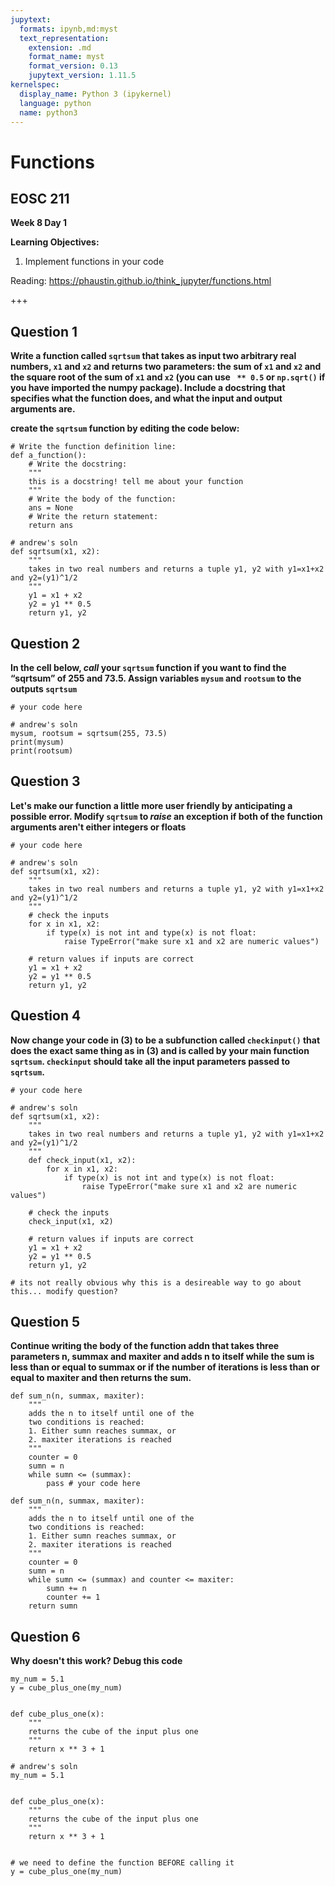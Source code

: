 ```yaml
---
jupytext:
  formats: ipynb,md:myst
  text_representation:
    extension: .md
    format_name: myst
    format_version: 0.13
    jupytext_version: 1.11.5
kernelspec:
  display_name: Python 3 (ipykernel)
  language: python
  name: python3
---
```


# Functions

## EOSC 211

**Week 8 Day 1**

**Learning Objectives:**  
1. Implement functions in your code

Reading: https://phaustin.github.io/think_jupyter/functions.html

+++

## Question 1

**Write a function called `sqrtsum` that takes as input two arbitrary real numbers, `x1` and `x2` and returns two parameters: the sum of `x1` and `x2` and the square root of the sum of `x1` and `x2` (you can use ` ** 0.5` or `np.sqrt()` if you have imported the numpy package). Include a docstring that specifies what the function does, and what the input and output arguments are.**

**create the `sqrtsum` function by editing the code below:**

```{code-cell}
# Write the function definition line:
def a_function():
    # Write the docstring:
    """
    this is a docstring! tell me about your function
    """
    # Write the body of the function:
    ans = None
    # Write the return statement:
    return ans
```

```{code-cell}
# andrew's soln
def sqrtsum(x1, x2):
    """
    takes in two real numbers and returns a tuple y1, y2 with y1=x1+x2 and y2=(y1)^1/2
    """
    y1 = x1 + x2
    y2 = y1 ** 0.5
    return y1, y2
```

## Question 2

**In the cell below, *call* your `sqrtsum` function if you want to find the “sqrtsum” of 255 and 73.5. Assign variables `mysum` and `rootsum` to the outputs `sqrtsum`**

```{code-cell}
# your code here
```

```{code-cell}
# andrew's soln
mysum, rootsum = sqrtsum(255, 73.5)
print(mysum)
print(rootsum)
```

## Question 3

**Let's make our function a little more user friendly by anticipating a possible error. Modify `sqrtsum` to *raise* an exception if both of the function arguments aren't either integers or floats**

```{code-cell}
# your code here
```

```{code-cell}
# andrew's soln
def sqrtsum(x1, x2):
    """
    takes in two real numbers and returns a tuple y1, y2 with y1=x1+x2 and y2=(y1)^1/2
    """
    # check the inputs
    for x in x1, x2:
        if type(x) is not int and type(x) is not float:
            raise TypeError("make sure x1 and x2 are numeric values")

    # return values if inputs are correct
    y1 = x1 + x2
    y2 = y1 ** 0.5
    return y1, y2
```

## Question 4

**Now change your code in (3) to be a subfunction called `checkinput()` that does the exact same thing as in (3) and is called by your main function `sqrtsum`. `checkinput` should take all the input parameters passed to `sqrtsum`.**

```{code-cell}
# your code here
```

```{code-cell}
# andrew's soln
def sqrtsum(x1, x2):
    """
    takes in two real numbers and returns a tuple y1, y2 with y1=x1+x2 and y2=(y1)^1/2
    """
    def check_input(x1, x2):
        for x in x1, x2:
            if type(x) is not int and type(x) is not float:
                raise TypeError("make sure x1 and x2 are numeric values")
    
    # check the inputs
    check_input(x1, x2)
    
    # return values if inputs are correct
    y1 = x1 + x2
    y2 = y1 ** 0.5
    return y1, y2

# its not really obvious why this is a desireable way to go about this... modify question?
```

## Question 5

**Continue writing the body of the function addn that takes three parameters n, summax and maxiter and adds n to itself while the sum is less than or equal to summax or if the number of iterations is less than or equal to maxiter and then returns the sum.**

```{code-cell}
def sum_n(n, summax, maxiter):
    """
    adds the n to itself until one of the
    two conditions is reached:
    1. Either sumn reaches summax, or
    2. maxiter iterations is reached
    """
    counter = 0
    sumn = n
    while sumn <= (summax):
        pass # your code here
```

```{code-cell}
def sum_n(n, summax, maxiter):
    """
    adds the n to itself until one of the
    two conditions is reached:
    1. Either sumn reaches summax, or
    2. maxiter iterations is reached
    """
    counter = 0
    sumn = n
    while sumn <= (summax) and counter <= maxiter:
        sumn += n
        counter += 1
    return sumn
```

## Question 6

**Why doesn't this work? Debug this code**

```{code-cell}
my_num = 5.1
y = cube_plus_one(my_num)


def cube_plus_one(x):
    """
    returns the cube of the input plus one
    """
    return x ** 3 + 1
```

```{code-cell}
# andrew's soln
my_num = 5.1


def cube_plus_one(x):
    """
    returns the cube of the input plus one
    """
    return x ** 3 + 1


# we need to define the function BEFORE calling it
y = cube_plus_one(my_num)
```
